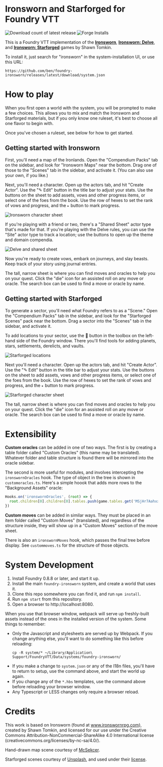 
# Ironsworn and Starforged for Foundry VTT

![Download count of latest release](https://img.shields.io/github/downloads/ben/foundry-ironsworn/latest/total)
![Forge Installs](https://img.shields.io/badge/dynamic/json?label=Forge%20Installs&query=package.installs&suffix=%25&url=https%3A%2F%2Fforge-vtt.com%2Fapi%2Fbazaar%2Fpackage%2Ffoundry-ironsworn)

This is a Foundry VTT implementation of the [**Ironsworn**](https://www.ironswornrpg.com/products-ironsworn), [**Ironsworn: Delve**](https://www.ironswornrpg.com/product-ironsworn-delve), and [**Ironsworn: Starforged**](https://getstarforged.com) games by Shawn Tomkin.

To install it, just search for "ironsworn" in the system-installation UI, or use this URL:

```
https://github.com/ben/foundry-ironsworn/releases/latest/download/system.json
```

# How to play

When you first open a world with the system, you will be prompted to make a few choices.
This allows you to mix and match the Ironsworn and Starforged materials, but if you only know one ruleset, it's best to choose all one flavor to begin with.

Once you've chosen a ruleset, see below for how to get started.

## Getting started with Ironsworn
First, you'll need a map of the Ironlands.
Open the "Compendium Packs" tab on the sidebar, and look for "Ironsworn Maps" near the bottom.
Drag one of those to the "Scenes" tab in the sidebar, and activate it.
(You can also use your own, if you like.)

Next, you'll need a character.
Open up the actors tab, and hit "Create Actor".
Use the "✎ Edit" button in the title bar to adjust your stats.
Use the buttons on the sheet to add assets, vows and other progress items, or select one of the foes from the book.
Use the row of hexes to set the rank of vows and progress, and the `▸` button to mark progress.

![Ironsworn character sheet](https://user-images.githubusercontent.com/39902/167313766-fbfad416-4000-4f2f-95c0-3caa620b7319.jpg)

If you're playing with a friend or two, there's a "Shared Sheet" actor type that's made for that.
If you're playing with the Delve rules, you can use the "Site" actor type to track a location; use the buttons to open up the theme and domain compendia.

![Delve and shared sheet](https://user-images.githubusercontent.com/39902/167313863-46eb5b32-0828-402d-9240-b077abdcb79a.jpg)


Now you're ready to create vows, embark on journeys, and slay beasts.
Keep track of your story using journal entries.

The tall, narrow sheet is where you can find moves and oracles to help you on your quest.
Click the "die" icon for an assisted roll on any move or oracle.
The search box can be used to find a move or oracle by name.


## Getting started with Starforged

To generate a sector, you'll need what Foundry refers to as a "Scene."
Open the "Compendium Packs" tab in the sidebar, and look for the "Starforged Scenes" pack near the bottom. Drag a sector into the "Scenes" tab in the sidebar, and activate it.

To add locations to your sector, use the 🚀 button in the toolbox on the left-hand side of the Foundry window. There you'll find tools for adding planets, stars, settlements, derelicts, and vaults.

![Starforged locations](https://user-images.githubusercontent.com/39902/167314419-32bbe6d0-f94f-4715-93b9-6f9efd5afbe4.jpg)

Next you'll need a character.
Open up the actors tab, and hit "Create Actor".
Use the "✎ Edit" button in the title bar to adjust your stats.
Use the buttons on the sheet to add assets, vows and other progress items, or select one of the foes from the book.
Use the row of hexes to set the rank of vows and progress, and the `▸` button to mark progress.

![Starforged character sheet](https://user-images.githubusercontent.com/39902/167314525-a2c0924e-79d8-4f4f-91e5-e2dedcfa2241.jpg)

The tall, narrow sheet is where you can find moves and oracles to help you on your quest.
Click the "die" icon for an assisted roll on any move or oracle.
The search box can be used to find a move or oracle by name.

# Extensibility

**Custom oracles** can be added in one of two ways.
The first is by creating a table folder called "Custom Oracles" (this name may be translated).
Whatever folder and table structure is found there will be mirrored into the oracle sidebar.

The second is more useful for modules, and involves intercepting the `ironswornOracles` hook.
The type of object in the tree is shown in `customoracles.ts`.
Here's a simple hoook that adds more rows to the "Background Assets" oracle:

```js
Hooks.on('ironswornOracles', (root) => {
  root.children[0].children[0].tables.push(game.tables.get('MSjHr7AahxxJXAqe'))
})
```

**Custom moves** can be added in similar ways.
They must be placed in an item folder called "Custom Moves" (translated), and regardless of the structure inside, they will show up in a "Custom Moves" section of the move sheet.

There is also an `ironswornMoves` hook, which passes the final tree before display.
See `custommoves.ts` for the structure of those objects.

# System Development

1. Install Foundry 0.8.8 or later, and start it up.
2. Install the main `foundry-ironsworn` system, and create a world that uses it.
3. Clone this repo somewhere you can find it, and run `npm install`.
4. Run `npm start` from this repository.
5. Open a browser to http://localhost:8080.

When you use that browser window, webpack will serve up freshly-built assets instead of the ones in the installed version of the system.
Some things to remember:

* Only the Javascript and stylesheets are served up by Webpack. If you change anything else, you'll want to do something like this before reloading:
  ```
  cp -R system/* ~/Library/Application\ Support/FoundryVTT/Data/systems/foundry-ironsworn/
  ```
* If you make a change to `system.json` or any of the I18n files, you'll have to return to setup, use the command above, and start the world up again.
* If you change any of the `*.hbs` templates, use the command above before reloading your browser window.
* Any Typescript or LESS changes only require a browser reload.

# Credits

This work is based on Ironsworn (found at www.ironswornrpg.com), created by Shawn Tomkin, and licensed for our use under the Creative Commons Attribution-NonCommercial-ShareAlike 4.0 International license  (creativecommons.org/licenses/by-nc-sa/4.0/).

Hand-drawn map scene courtesy of [McSekcer](https://www.reddit.com/user/McSekcer/).

Starforged scenes courtesy of [Unsplash](https://unsplash.com), and used under their [license](https://unsplash.com/license).
